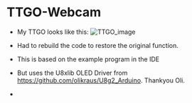 # TTGO-Webcam
+ My TTGO looks like this:
![TTGO_image](https://user-images.githubusercontent.com/24758833/167496067-3f68a98a-68ff-4860-8122-55b17c9839d9.png)

+ Had to rebuild the code to restore the original function.
+ This is based on the example program in the IDE
+ But uses the U8xlib OLED Driver from https://github.com/olikraus/U8g2_Arduino.  Thankyou Oli.
+ 
